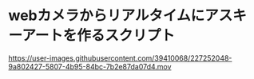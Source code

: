 # webカメラからリアルタイムにアスキーアートを作るスクリプト


https://user-images.githubusercontent.com/39410068/227252048-9a802427-5807-4b95-84bc-7b2e87da07d4.mov

